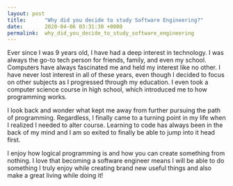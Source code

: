 ```yaml
---
layout: post
title:      "Why did you decide to study Software Engineering?"
date:       2020-04-06 03:31:30 +0000
permalink:  why_did_you_decide_to_study_software_engineering
---
```



Ever since I was 9 years old, I have had a deep interest in technology. I was always the go-to tech person for friends, family, and even my school. Computers have always fascinated me and held my interest like no other. I have never lost interest in all of these years, even though I decided to focus on other subjects as I progressed through my education. I even took a computer science course in high school, which introduced me to how programming works.

I look back and wonder what kept me away from further pursuing the path of programming. Regardless, I finally came to a turning point in my life when I realized I needed to alter course. Learning to code has always been in the back of my mind and I am so exited to finally be able to jump into it head first.

I enjoy how logical programming is and how you can create something from nothing. I love that becoming a software engineer means I will be able to do something I truly enjoy while creating brand new useful things and also make a great living while doing it!

